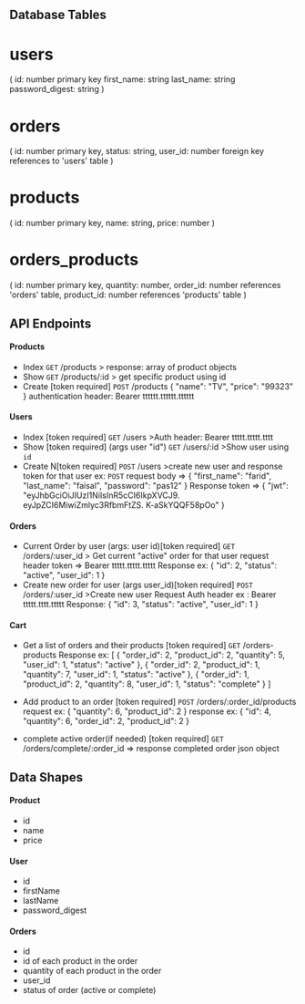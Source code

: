 ## Database Tables
# users
(
    id: number primary key
    first_name: string
    last_name: string
    password_digest: string
)

# orders
(
    id: number primary key,
    status: string,
    user_id: number foreign key references to 'users' table
)

# products
(
    id: number primary key,
    name: string,
    price: number
)

# orders_products
(
    id: number primary key,
    quantity: number,
    order_id: number references 'orders' table,
    product_id: number references 'products' table
)

## API Endpoints
#### Products
- Index `GET` /products     > response: array of product objects
- Show  `GET` /products/:id > get specific product using id
- Create [token required] `POST` /products
    {
        "name": "TV",
        "price": "99323"
    }
    authentication header: Bearer tttttt.tttttt.tttttt

#### Users
- Index [token required] `GET` /users     >Auth header: Bearer ttttt.ttttt.tttt
- Show [token required] (args user "id") `GET` /users/:id  >Show user using `id`
- Create N[token required] `POST` /users  >create new user and response token for that user
    ex: 
    `POST` request body =>
    {
        "first_name": "farid",
        "last_name": "faisal",
        "password": "pas12"
    }
    Response token =>
    {
    "jwt": "eyJhbGciOiJIUzI1NiIsInR5cCI6IkpXVCJ9.
            eyJpZCI6MiwiZmlyc3RfbmFtZS.
            K-aSkYQQF58pOo"
    }

#### Orders
- Current Order by user (args: user id)[token required] `GET` /orders/:user_id  > Get current "active" order for that user
    request header token => Bearer ttttt.ttttt.ttttt
    Response ex:
    {
        "id": 2,
        "status": "active",
        "user_id": 1
    }
- Create new order for user (args user_id)[token required] `POST` /orders/:user_id >Create new user 
    Request Auth header ex : Bearer ttttt.tttt.ttttt
    Response:
    {
        "id": 3,
        "status": "active",
        "user_id": 1
    }

#### Cart
- Get a list of orders and their products [token required] `GET` /orders-products 
Response ex: 
[
    {
        "order_id": 2,
        "product_id": 2,
        "quantity": 5,
        "user_id": 1,
        "status": "active"
    },
    {
        "order_id": 2,
        "product_id": 1,
        "quantity": 7,
        "user_id": 1,
        "status": "active"
    },
    {
        "order_id": 1,
        "product_id": 2,
        "quantity": 8,
        "user_id": 1,
        "status": "complete"
    }
]

- Add product to an order [token required] `POST` /orders/:order_id/products
    request ex:
    {
        "quantity": 6,
        "product_id": 2
    }
    response ex:
    {
        "id": 4,
        "quantity": 6,
        "order_id": 2,
        "product_id": 2
    }
- complete active order(if needed) [token required] `GET` /orders/complete/:order_id => response completed order json object



## Data Shapes
#### Product
-  id
- name
- price

#### User
- id
- firstName
- lastName
- password_digest

#### Orders
- id
- id of each product in the order
- quantity of each product in the order
- user_id
- status of order (active or complete)


